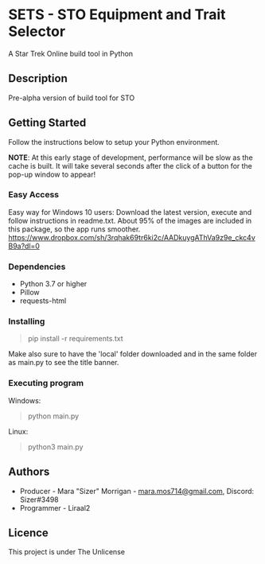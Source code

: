 # SETS - STO Equipment and Trait Selector
A Star Trek Online build tool in Python

## Description

Pre-alpha version of build tool for STO

## Getting Started
Follow the instructions below to setup your Python environment.

**NOTE**: At this early stage of development, performance will be slow as the cache is built. It will take several seconds after the click of a button for the pop-up window to appear!

### Easy Access
Easy way for Windows 10 users: Download the latest version, execute and follow instructions in readme.txt. About 95% of the images are included in this package, so the app runs smoother.
https://www.dropbox.com/sh/3rqhak69tr6ki2c/AADkuygAThVa9z9e_ckc4vB9a?dl=0

### Dependencies

* Python 3.7 or higher
* Pillow
* requests-html

### Installing

> pip install -r requirements.txt

Make also sure to have the 'local' folder downloaded and in the same folder as main.py to see the title banner.

### Executing program

Windows:
> python main.py

Linux:
> python3 main.py

## Authors

* Producer - Mara "Sizer" Morrigan - mara.mos714@gmail.com, Discord: Sizer#3498
* Programmer - Liraal2

## Licence

This project is under The Unlicense
